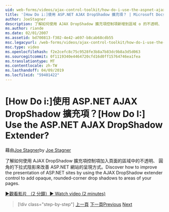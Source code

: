 ```yaml
---
uid: web-forms/videos/ajax-control-toolkit/how-do-i-use-the-aspnet-ajax-dropshadow-extender
title: '[How Do i:]使用 ASP.NET AJAX DropShadow 擴充項？ | Microsoft Docs'
author: JoeStagner
description: 了解如何使用 AJAX DropShadow 擴充項控制項新增到區域 o 的不透明、 圓角的下拉式陰影改善 ASP.NET 網站的呈現方式...
ms.author: riande
ms.date: 02/01/2007
ms.assetid: bd700813-f302-4e42-a697-b8cab68cdb55
msc.legacyurl: /web-forms/videos/ajax-control-toolkit/how-do-i-use-the-aspnet-ajax-dropshadow-extender
msc.type: video
ms.openlocfilehash: f2e2cefc8c75c9528fe3b8a7b83dc9b8a3d5d063
ms.sourcegitcommit: 0f1119340e4464720cfd16d0ff15764746ea1fea
ms.translationtype: MT
ms.contentlocale: zh-TW
ms.lasthandoff: 04/09/2019
ms.locfileid: "59401422"
---
```

# <a name="how-do-i-use-the-aspnet-ajax-dropshadow-extender"></a><span data-ttu-id="550e2-104">[How Do i:]使用 ASP.NET AJAX DropShadow 擴充項？</span><span class="sxs-lookup"><span data-stu-id="550e2-104">[How Do I:] Use the ASP.NET AJAX DropShadow Extender?</span></span>

<span data-ttu-id="550e2-105">藉由[Joe Stagner](https://github.com/JoeStagner)</span><span class="sxs-lookup"><span data-stu-id="550e2-105">by [Joe Stagner](https://github.com/JoeStagner)</span></span>

<span data-ttu-id="550e2-106">了解如何使用 AJAX DropShadow 擴充項控制項加入頁面的區域中的不透明、 圓角的下拉式陰影來改善 ASP.NET 網站的呈現方式。</span><span class="sxs-lookup"><span data-stu-id="550e2-106">Discover how to improve the presentation of ASP.NET sites by using the AJAX DropShadow extender control to add opaque, rounded-corner drop shadows to areas of your pages.</span></span>

[<span data-ttu-id="550e2-107">&#9654;觀看影片 （2 分鐘）</span><span class="sxs-lookup"><span data-stu-id="550e2-107">&#9654; Watch video (2 minutes)</span></span>](https://channel9.msdn.com/Blogs/ASP-NET-Site-Videos/how-do-i-use-the-aspnet-ajax-dropshadow-extender)

> [!div class="step-by-step"]
> <span data-ttu-id="550e2-108">[上一頁](how-do-i-use-the-aspnet-ajax-togglebutton-extender.md)
> [下一頁](how-do-i-use-the-aspnet-ajax-passwordstrength-extender.md)</span><span class="sxs-lookup"><span data-stu-id="550e2-108">[Previous](how-do-i-use-the-aspnet-ajax-togglebutton-extender.md)
[Next](how-do-i-use-the-aspnet-ajax-passwordstrength-extender.md)</span></span>
